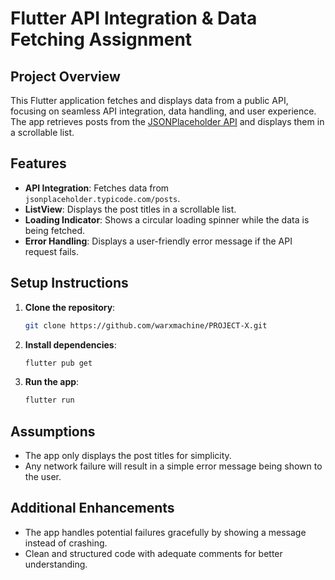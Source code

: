 
# Flutter API Integration & Data Fetching Assignment

## Project Overview

This Flutter application fetches and displays data from a public API, focusing on seamless API integration, data handling, and user experience. The app retrieves posts from the [JSONPlaceholder API](https://jsonplaceholder.typicode.com/posts) and displays them in a scrollable list.

## Features

- **API Integration**: Fetches data from `jsonplaceholder.typicode.com/posts`.
- **ListView**: Displays the post titles in a scrollable list.
- **Loading Indicator**: Shows a circular loading spinner while the data is being fetched.
- **Error Handling**: Displays a user-friendly error message if the API request fails.

## Setup Instructions

1. **Clone the repository**:
   ```bash
   git clone https://github.com/warxmachine/PROJECT-X.git
   ```
2. **Install dependencies**:
   ```bash
   flutter pub get
   ```
4. **Run the app**:
   ```bash
   flutter run
   ```

## Assumptions

- The app only displays the post titles for simplicity.
- Any network failure will result in a simple error message being shown to the user.

## Additional Enhancements

- The app handles potential failures gracefully by showing a message instead of crashing.
- Clean and structured code with adequate comments for better understanding.
